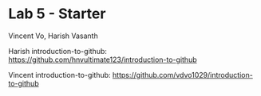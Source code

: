 # Lab 5 - Starter

Vincent Vo, Harish Vasanth

Harish introduction-to-github: https://github.com/hnvultimate123/introduction-to-github

Vincent introduction-to-github: https://github.com/vdvo1029/introduction-to-github
